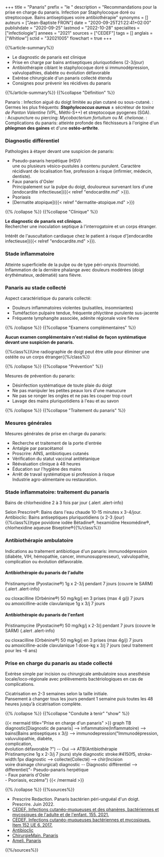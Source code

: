 +++
title = "Panaris"
prefix = "le "
description = "Recommandations pour la prise en charge du panaris. Infection par Staphylocoque doré ou streptocoque. Bains antiseptiques voire antibiothérapie"
synonyms = []
auteurs = ["Jean-Baptiste FRON"]
date = "2020-09-25T21:22:41+02:00"
publishdate = "2020-09-25"
lastmod = "2022-10-28"
specialites = ["infectiologie"]
annees = "2021"
sources = ["CEDEF"]
tags = []
anglais = ["Whitlow"]
sctid = "32021005"
flowchart = true
+++

{{%article-summary%}}

- Le diagnostic de panaris est clinique
- Prise en charge par bains antiseptiques pluriquotidiens (2-3/jour)
- Antibiothérapie ciblant le staphylocoque doré si immunodépression, valvulopathies, diabète ou évolution défavorable
- Exérèse chirurgicale d'un panaris collecté étendu
- Consignes pour prévenir les récidives du panaris

{{%/article-summary%}}
{{%collapse "Définition" %}}

Panaris
: Infection aiguë du doigt limitée au plan cutané ou sous-cutané.
: Germes les plus fréquents: ***Staphylococcus aureus*** ± sécréteur de *toxine de Panton Valentine* (VPL, Méthi-S++) et streptocoque pyogenes (SGA).  
: Acupuncture ou piercing: *Mycobacterium fortuitum* ou *M. chelonae*.
: Complications du panaris: atteinte profonde des fléchisseurs à l'origine d'un **phlegmon des gaines** et d'une **ostéo-arthrite**.

### Diagnostic différentiel

Pathologies à étayer devant une suspicion de panaris:

- Pseudo-panaris herpétique (HSV)  
  une ou plusieurs vésico-pustules à contenu purulent. Caractère récidivant de localisation fixe, profession à risque (infirmier, médecin, dentiste).  
- Faux panaris d'Osler  
  Principalement sur la pulpe du doigt, douloureux survenant lors d'une [endocardite infectieuse]({{< relref "endocardite.md" >}}).
- Psoriasis
- [Dermatite atopique]({{< relref "dermatite-atopique.md" >}})

{{% /collapse %}}
{{%collapse "Clinique" %}}

**Le diagnostic de panaris est clinique.**  
Rechercher une inoculation septique à l'interrogatoire et un corps étranger.

Intérêt de l'auscultation cardiaque chez le patient à risque d'[endocardite infectieuse]({{< relref "endocardite.md" >}}).

### Stade inflammatoire

Atteinte superficielle de la pulpe ou de type péri-onyxis (tourniole).  
Inflammation de la dernière phalange avec douleurs modérées (doigt érythémateux, œdématié) sans fièvre.

### Panaris au stade collecté

Aspect caractéristique du panaris collecté:

- Douleurs inflammatoires violentes (pulsatiles, insomniantes)
- Tuméfaction pulpaire tendue, fréquente phlyctène purulente sus-jacente
- Fréquente lymphangite associée, adénite régionale voire fièvre

{{% /collapse %}}
{{%collapse "Examens complémentaires" %}}

**Aucun examen complémentaire n'est réalisé de façon systématique devant une suspicion de panaris.**

{{%class%}}Une radiographie de doigt peut être utile pour éliminer une ostéite ou un corps étranger{{%/class%}}

{{% /collapse %}}
{{%collapse "Prévention" %}}

Mesures de prévention du panaris:

- Désinfection systématique de toute plaie du doigt
- Ne pas manipuler les petites peaux lors d'une manucure
- Ne pas se ronger les ongles et ne pas les couper trop court
- Lavage des mains pluriquotidiens à l'eau et au savon

{{% /collapse %}}
{{%collapse "Traitement du panaris" %}}

### Mesures générales

Mesures générales de prise en charge du panaris:

- Recherche et traitement de la porte d'entrée
- Antalgie par paracétamol
- Proscrire: AINS, antibiotiques cutanés
- Vérification du statut vaccinal antitétanique
- Réévaluation clinique à 48 heures
- Éducation sur l'hygiène des mains
- Arrêt de travail systématique si profession à risque  
  Industrie agro-alimentaire ou restauration.

### Stade inflammatoire: traitement du panaris

Bains de chlorhexidine 2 à 3 fois par jour
{.alert .alert-info}

Selon Prescrire®: Bains dans l'eau chaude 10-15 minutes x 3-4/jour.  
Antibioclic: Bains antiseptiques pluriquotidiens (x 2-3 /jour)  
{{%class%}}type povidone iodée Bétadine®, hexamidine Hexomédine®, chlorhexidine aqueuse Biseptine®{{%/class%}}

### Antibiothérapie ambulatoire

Indications au traitement antibiotique d'un panaris: immunodépression (diabète, VIH, hémopathie, cancer, immunosuppresseur), valvulopathie, complication ou évolution défavorable.

#### Antibiothérapie du panaris de l'adulte

Pristinamycine (Pyostacine®) 1g x 2-3/j pendant 7 jours (couvre le SARM)
{.alert .alert-info}

ou cloxacilline (Orbénine®) 50 mg/kg/j en 3 prises (max 4 g/j) 7 jours  
ou amoxicilline-acide clavulanique 1g x 3/j 7 jours

#### Antibiothérapie du panaris de l'enfant

Pristinamycine (Pyostacine®) 50 mg/kg/j x 2-3/j pendant 7 jours (couvre le SARM)
{.alert .alert-info}

ou cloxacilline (Orbénine®) 50 mg/kg/j en 3 prises (max 4g/j) 7 jours  
ou amoxicilline-acide clavulanique 1 dose-kg x 3/j 7 jours (seul traitement pour les -6 ans)

### Prise en charge du panaris au stade collecté

Exérèse simple par incision ou chirurgicale ambulatoire sous anesthésie locale/loco-régionale avec prélèvements bactériologiques en cas de complications.

Cicatrisation en 2-3 semaines selon la taille initiale.  
Pansement à changer tous les jours pendant 1 semaine puis toutes les 48 heures jusqu'à cicatrisation complète.

{{% /collapse %}}
{{%collapse "Conduite à tenir" "show" %}}

{{< mermaid title="Prise en charge d'un panaris" >}}
graph TB
  diagnostic[Diagnostic de panaris] --> inflammatoire(Inflammatoire) --> bains(Bains antiseptiques x 3/j) --> immunodepression("Immunodépression,<br>valuvulopathie, diabète,<br>complication,<br>évolution défavorable ?") -- Oui --> ATB(Antibiothérapie<br>Pristinamycine 1g x 2-3/j 7 jours)
  style diagnostic stroke:#4150f5, stroke-width:1px
  diagnostic --> collecte(Collecté) --> chir(Incision<br>voire drainage chirurgical)
  diagnostic -- Diagnostic différentiel --> differentiel("- Pseudo-panaris herpétique<br>- Faux panaris d'Osler<br>- Psoriasis, eczéma")
{{< /mermaid >}}

{{% /collapse %}}
{{%sources%}}

- Prescrire Redaction. Panaris bactérien péri-unguéal d'un doigt. Prescrire. Juin 2022.
- [CEDEF. Infections cutanéo-muqueuses et des phanères, bactériennes et mycosiques de l'adulte et de l'enfant. 155. 2021.](https://cedef.org/enseignement)
- [CEDEF. Infections cutanéo-muqueuses bactériennes et mycosiques. Item 152 UE 6. 2017.](https://undf.cedef.org/fr/document/Infections-cutan%C3%A9o-muqueuses-bact%C3%A9riennes-et-mycosiques)
- [Antibioclic](https://antibioclic.com/questionnaire/23)
- [ChirurgieMain. Panaris](http://chirurgiemain.fr/pathologies-main-poignet/traumatismes/panaris/)
- [Ameli. Panaris](https://www.ameli.fr/assure/sante/themes/panaris)

{{%/sources%}}
